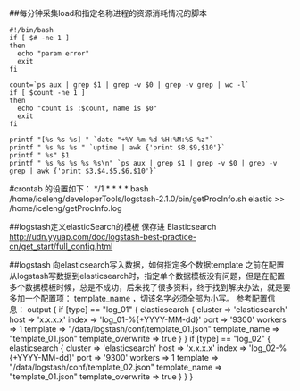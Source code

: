##每分钟采集load和指定名称进程的资源消耗情况的脚本

    #!/bin/bash
    if [ $# -ne 1 ]
    then
      echo "param error"
      exit
    fi
    
    count=`ps aux | grep $1 | grep -v $0 | grep -v grep | wc -l`
    if [ $count -ne 1 ]
    then
      echo "count is :$count, name is $0"
      exit
    fi
    
    printf "[%s %s %s] " `date "+%Y-%m-%d %H:%M:%S %z"`
    printf " %s %s %s " `uptime | awk {'print $8,$9,$10'}`
    printf " %s" $1
    printf " %s %s %s %s %s\n" `ps aux | grep $1 | grep -v $0 | grep -v grep | awk {'print $3,$4,$5,$6,$10'}`

#crontab 的设置如下：
    */1 * * * * bash /home/iceleng/developerTools/logstash-2.1.0/bin/getProcInfo.sh elastic >> /home/iceleng/getProcInfo.log


##logstash定义elasticSearch的模板
保存进 Elasticsearch
http://udn.yyuap.com/doc/logstash-best-practice-cn/get_start/full_config.html

##logstash 向elasticsearch写入数据，如何指定多个数据template
之前在配置从logstash写数据到elasticsearch时，指定单个数据模板没有问题，但是在配置多个数据模板时候，总是不成功，后来找了很多资料，终于找到解决办法，就是要多加一个配置项： template_name ，切该名字必须全部为小写。
参考配置信息：
        output {
                if [type] == "log_01" {
                        elasticsearch {
                                cluster => 'elasticsearch'
                                host =>         'x.x.x.x'
                                index => 'log_01-%{+YYYY-MM-dd}'
                                port => '9300'
                                workers => 1
                                template => "/data/logstash/conf/template_01.json"
                                template_name => "template_01.json"
                                template_overwrite => true
                        }
                }
                if [type] == "log_02" {
                    elasticsearch {
                                cluster => 'elasticsearch'
                                host =>         'x.x.x.x'
                                index => 'log_02-%{+YYYY-MM-dd}'
                                port => '9300'
                                workers => 1
                                template => "/data/logstash/conf/template_02.json"
                                template_name => "template_01.json"
                              template_overwrite => true
                        }
                }
        }

